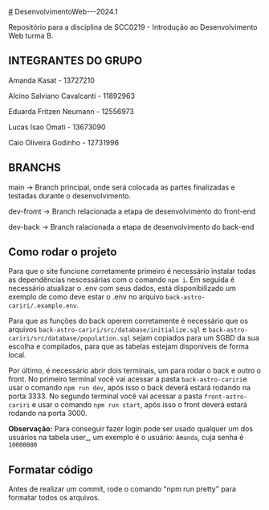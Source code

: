 [#](#.md) DesenvolvimentoWeb---2024.1

Repositório para a disciplina de SCC0219 - Introdução ao Desenvolvimento Web turma B.

## INTEGRANTES DO GRUPO

Amanda Kasat - 13727210

Alcino Salviano Cavalcanti - 11892963

Eduarda Fritzen Neumann - 12556973

Lucas Isao Omati - 13673090

Caio Oliveira Godinho - 12731996

## BRANCHS

main -> Branch principal, onde será colocada as partes finalizadas e testadas durante o desenvolvimento.

dev-fromt -> Branch relacionada a etapa de desenvolvimento do front-end

dev-back -> Branch ralacionada a etapa de desenvolvimento do back-end

## Como rodar o projeto

Para que o site funcione corretamente primeiro é necessário instalar todas as dependências nescessárias com o comando `npm i`. Em seguida é necessário atualizar o .env com seus dados, está disponibilizado um exemplo de como deve estar o .env no arquivo `back-astro-cariri/.example.env`.

Para que as funções do back operem corretamente é necessário que os arquivos `back-astro-cariri/src/database/initialize.sql` e `back-astro-cariri/src/database/population.sql` sejam copiados para um SGBD da sua escolha e compilados, para que as tabelas estejam disponíveis de forma local.

Por último, é necessário abrir dois terminais, um para rodar o back e outro o front. No primeiro terminal você vai acessar a pasta `back-astro-cariri`e usar o comando `npm run dev`, após isso o back deverá estará rodando na porta 3333. No segundo terminal você vai acessar a pasta `front-astro-cariri` e usar o comando `npm run start`, após isso o front deverá estará rodando na porta 3000.

**Observação:** Para conseguir fazer login pode ser usado qualquer um dos usuários na tabela user\_, um exemplo é o usuário: `Amanda`, cuja senha é `10000000`

## Formatar código

Antes de realizar um commit, rode o comando "npm run pretty" para formatar todos os arquivos.

